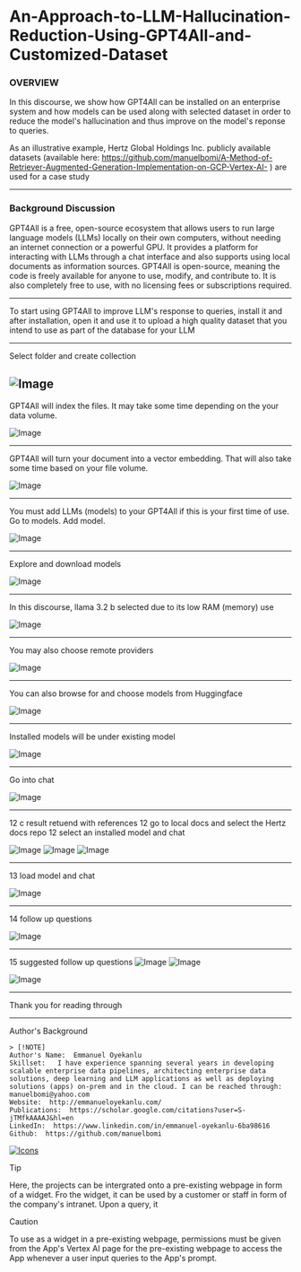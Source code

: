 # An-Approach-to-LLM-Hallucination-Reduction-Using-GPT4All-and-Customized-Dataset


### **OVERVIEW**
In this discourse, we show how GPT4All can be installed on an enterprise system and how models can be used along with selected dataset in order to reduce the model's hallucination and thus improve on the model's reponse to queries. 

As an illustrative example, Hertz Global Holdings Inc. publicly available datasets (available here: https://github.com/manuelbomi/A-Method-of-Retriever-Augmented-Generation-Implementation-on-GCP-Vertex-AI- )  are used for a case study

---

### **Background Discussion**
GPT4All is a free, open-source ecosystem that allows users to run large language models (LLMs) locally on their own computers, without needing an internet connection or a powerful GPU. It provides a platform for interacting with LLMs through a chat interface and also supports using local documents as information sources. GPT4All is open-source, meaning the code is freely available for anyone to use, modify, and contribute to. It is also completely free to use, with no licensing fees or subscriptions required. 

---
To start using GPT4All to improve LLM's response to queries, install it and after installation, open it and use it to upload a high quality dataset that you intend to use as part of the database for your LLM

---

Select folder and create collection

![Image](https://github.com/user-attachments/assets/67c01372-6b8a-4307-ae1f-f3fba555d562)
---

GPT4All will index the files. It may take some time depending on the your data volume. 

![Image](https://github.com/user-attachments/assets/c72a9d87-de7f-415d-a34f-22bde1c47a11)

---
GPT4All will turn your document into a vector embedding. That will also take some time based on your file volume.

![Image](https://github.com/user-attachments/assets/e9f082fd-21f2-4f1e-8069-484947537272)

---
You must add LLMs (models) to your GPT4All if this is your first time of use. Go to models. Add model.

![Image](https://github.com/user-attachments/assets/5e762afe-cd0a-4b12-a1f2-3a354850fed7)

---
Explore and download models

![Image](https://github.com/user-attachments/assets/762cb382-6c25-4f7e-83b3-4b63b90d0b5b)

---
In this discourse, llama 3.2 b selected due to its low RAM (memory) use

![Image](https://github.com/user-attachments/assets/b93ff91e-78cc-48e2-92c2-5716a1e26502)

---
You may also choose remote providers

![Image](https://github.com/user-attachments/assets/65a1c0d4-5e42-4cba-af4b-933b87c4fe62)

---
You can also browse for and choose models from Huggingface

![Image](https://github.com/user-attachments/assets/0196a8fe-d463-4665-8eab-214ef188bf18)

---
Installed models will be under existing model

![Image](https://github.com/user-attachments/assets/6718147c-06f8-4f94-b17a-dc9b9a160f2d)

---
Go into chat

![Image](https://github.com/user-attachments/assets/29a2f9d3-4576-4158-ba3f-6f5665c965b0)

---
12 c result retuend with references
12 go to local docs and select the Hertz docs repo
12 select an installed model and chat

![Image](https://github.com/user-attachments/assets/aa34c6ba-5bfa-47ed-a0c6-509d9b72b2e9)
![Image](https://github.com/user-attachments/assets/69a76dbc-3a4a-4933-bddb-e0549569d66f)
![Image](https://github.com/user-attachments/assets/1fe7e5d1-7444-44de-8252-af42749a2825)

---
13 load model and chat

![Image](https://github.com/user-attachments/assets/92896a90-98b4-4cfa-a515-f8243cc33720)

---
14 follow up questions

![Image](https://github.com/user-attachments/assets/4da427f5-45e4-4796-a3d0-df8bdc14e38d)

---
15 suggested follow up questions
![Image](https://github.com/user-attachments/assets/7b18e4f2-3511-46c9-9dfb-0041cb1e9c7e)
![Image](https://github.com/user-attachments/assets/2c49ec1b-c0f9-4609-a7aa-5571b5376eba)

![Image](https://github.com/user-attachments/assets/233d1367-d668-4393-a595-f03b68c95c60)





---
Thank you for reading through

---

Author's Background

```
> [!NOTE]
Author's Name:  Emmanuel Oyekanlu
Skillset:   I have experience spanning several years in developing scalable enterprise data pipelines, architecting enterprise data solutions, deep learning and LLM applications as well as deploying solutions (apps) on-prem and in the cloud. I can be reached through: manuelbomi@yahoo.com
Website:  http://emmanueloyekanlu.com/
Publications:  https://scholar.google.com/citations?user=S-jTMfkAAAAJ&hl=en
LinkedIn:  https://www.linkedin.com/in/emmanuel-oyekanlu-6ba98616
Github:  https://github.com/manuelbomi

```

[![Icons](https://skillicons.dev/icons?i=aws,azure,gcp,scala,mongodb,redis,cassandra,kafka,anaconda,matlab,nodejs,django,py,c,anaconda,git,github,mysql,docker,kubernetes&theme=dark)](https://skillicons.dev)





> [!TIP]
> Here, the projects can be intergrated onto a pre-existing webpage in form of a widget. Fro  the widget, it can be used by a customer or staff in form of the company's intranet. Upon a query, it 

> [!CAUTION]
> To use as a widget in a pre-existing webpage, permissions must be given from the App's Vertex AI page for the pre-existing webpage to access the App whenever a user input queries to the App's prompt. 


